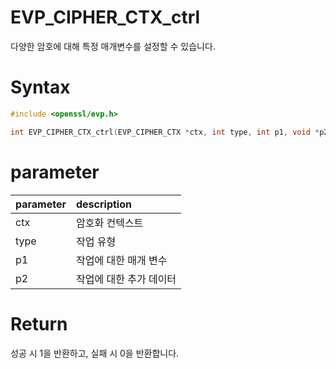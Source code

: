 # EVP_CIPHER_CTX_ctrl

다양한 암호에 대해 특정 매개변수를 설정할 수 있습니다.

# **Syntax**

```c++
#include <openssl/evp.h>

int EVP_CIPHER_CTX_ctrl(EVP_CIPHER_CTX *ctx, int type, int p1, void *p2);
```

# **parameter**

| parameter | description |
| :---      | :--- |
| ctx | 암호화 컨텍스트 |
| type | 작업 유형 |
| p1 | 작업에 대한 매개 변수 |
| p2 | 작업에 대한 추가 데이터 |

# **Return**

성공 시 1을 반환하고, 실패 시 0을 반환합니다.